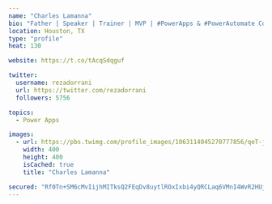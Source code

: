 ```yaml
---
name: "Charles Lamanna"
bio: "Father | Speaker | Trainer | MVP | #PowerApps & #PowerAutomate Community Super User | YouTuber Right-pointing triangle http://youtube.com/c/rezadorrani | Learn - Share - Clockwise rightwards and leftwards open circle arrows"
location: Houston, TX
type: "profile"
heat: 130

website: https://t.co/tAcqSdqguf

twitter:
  username: rezadorrani
  url: https://twitter.com/rezadorrani
  followers: 5756

topics:
  - Power Apps

images:
  - url: https://pbs.twimg.com/profile_images/1063114045270777856/qeT-jpWr_400x400.jpg
    width: 400
    height: 400
    isCached: true
    title: "Charles Lamanna"

secured: "Rf0Tn+SM6cMvIijhMITksQ2FEqDv8uytlROxIxbi4yQRCLaq6VMnI4WvR2HUjjnGEMOvGit3mfj0R/WaSN3VkkPInUSBjtEWqgksNegDFEjH/3BRJi9xPRj/o0MvMa03qU2wM+E1RUjjDWOQoaVMzgcCFsyfkEkEgmqcEfkyr+CwoGAzk1NC2gD7ql/XbbrqH6VtE83L2ZvjZLMkKMj7UrJlRvg4fohZua6n/ruE7sXuu/m7FLdi9UJqwOR+KHkrPx0EloJc8/wkxz8oFJh9IHLJIPDJpcvsIIDJG/FmnacqjWvCg6XDWn/LwoD/n4GY8x7INfO8Xrv9OUL6UGgdx5l2DowBiykOWkSLfJtsDWL2LpF+pMzLqXhxXCweWNMvjGpgE+RaIixhrT53PeLYUusLNnuhR+Hw1WDeQBEhi/E=;pWcUIj8SMEjkWW5SFsZioQ=="
---
```


